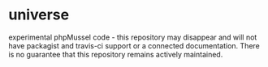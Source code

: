 # universe
experimental phpMussel code - this repository may disappear and will not have packagist and travis-ci support or a connected documentation. There is no guarantee that this repository remains actively maintained.
